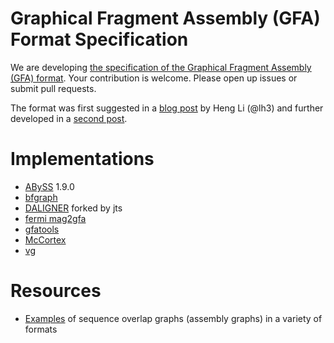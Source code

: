 # Graphical Fragment Assembly (GFA) Format Specification

We are developing [the specification of the Graphical Fragment Assembly (GFA) format](GFA-spec.md). Your contribution is welcome. Please open up issues or submit pull requests. 

The format was first suggested in a [blog post](http://lh3.github.io/2014/07/19/a-proposal-of-the-grapical-fragment-assembly-format/) by Heng Li (@lh3) and further developed in a [second post](http://lh3.github.io/2014/07/23/first-update-on-gfa/).

# Implementations

+ [ABySS](https://github.com/bcgsc/abyss) 1.9.0
+ [bfgraph](https://github.com/pmelsted/bfgraph)
+ [DALIGNER](https://github.com/jts/daligner) forked by jts
+ [fermi mag2gfa](https://github.com/lh3/mag2gfa)
+ [gfatools](https://github.com/lh3/gfatools)
+ [McCortex](https://github.com/mcveanlab/mccortex)
+ [vg](https://github.com/ekg/vg) 

# Resources

+ [Examples](https://github.com/sjackman/assembly-graph) of sequence overlap graphs (assembly graphs) in a variety of formats
